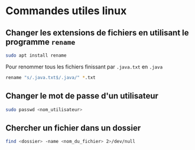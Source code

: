 # Commandes utiles linux

## Changer les extensions de fichiers en utilisant le programme `rename`

```sh
sudo apt install rename
```

Pour renommer tous les fichiers finissant par `.java.txt` en `.java`

```sh
rename "s/.java.txt$/.java/" *.txt   
```

## Changer le mot de passe d'un utilisateur

```sh
sudo passwd <nom_utilisateur>
```

## Chercher un fichier dans un dossier

```sh
find <dossier> -name <nom_du_fichier> 2>/dev/null
```

